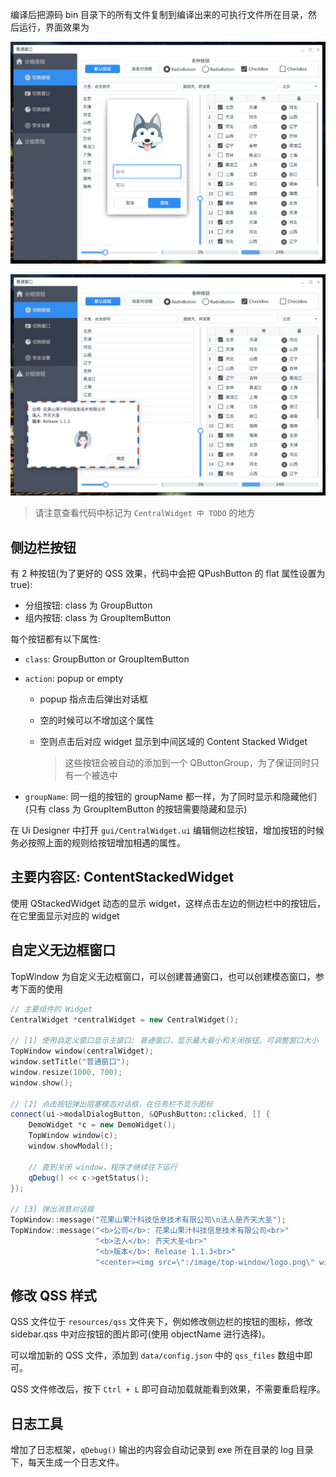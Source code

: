 编译后把源码 bin 目录下的所有文件复制到编译出来的可执行文件所在目录，然后运行，界面效果为

![](image/effect-1.png)

![](image/effect-2.png)

> 请注意查看代码中标记为 `CentralWidget 中 TODO` 的地方

## 侧边栏按钮

有 2 种按钮(为了更好的 QSS 效果，代码中会把 QPushButton 的 flat 属性设置为 true):

* 分组按钮: class 为 GroupButton
* 组内按钮: class 为 GroupItemButton

每个按钮都有以下属性:

* `class`: GroupButton or GroupItemButton

* `action`: popup or empty

  * popup 指点击后弹出对话框

  * 空的时候可以不增加这个属性

  * 空则点击后对应 widget 显示到中间区域的 Content Stacked Widget

    > 这些按钮会被自动的添加到一个 QButtonGroup，为了保证同时只有一个被选中

* `groupName`: 同一组的按钮的 groupName 都一样，为了同时显示和隐藏他们(只有 class 为 GroupItemButton 的按钮需要隐藏和显示)

在 Ui Designer 中打开 `gui/CentralWidget.ui` 编辑侧边栏按钮，增加按钮的时候务必按照上面的规则给按钮增加相遇的属性。

## 主要内容区: ContentStackedWidget

使用 QStackedWidget 动态的显示 widget，这样点击左边的侧边栏中的按钮后，在它里面显示对应的 widget

## 自定义无边框窗口

TopWindow 为自定义无边框窗口，可以创建普通窗口，也可以创建模态窗口，参考下面的使用

```cpp
// 主要组件的 Widget
CentralWidget *centralWidget = new CentralWidget();

// [1] 使用自定义窗口显示主窗口: 普通窗口，显示最大最小和关闭按钮，可调整窗口大小
TopWindow window(centralWidget);
window.setTitle("普通窗口");
window.resize(1000, 700);
window.show();

// [2] 点击按钮弹出阻塞模态对话框，在任务栏不显示图标
connect(ui->modalDialogButton, &QPushButton::clicked, [] {
    DemoWidget *c = new DemoWidget();
    TopWindow window(c);
    window.showModal();

    // 直到关闭 window，程序才继续往下运行
    qDebug() << c->getStatus();
});

// [3] 弹出消息对话框
TopWindow::message("花果山果汁科技信息技术有限公司\n法人是齐天大圣");
TopWindow::message("<b>公司</b>: 花果山果汁科技信息技术有限公司<br>"
                   "<b>法人</b>: 齐天大圣<br>"
                   "<b>版本</b>: Release 1.1.3<br>"
                   "<center><img src=\":/image/top-window/logo.png\" width=64 height=64></center>", 350, 140);
```

## 修改 QSS 样式

QSS 文件位于 `resources/qss` 文件夹下，例如修改侧边栏的按钮的图标，修改 sidebar.qss 中对应按钮的图片即可(使用 objectName 进行选择)。

可以增加新的 QSS 文件，添加到 `data/config.json` 中的 `qss_files` 数组中即可。

QSS 文件修改后，按下 `Ctrl + L` 即可自动加载就能看到效果，不需要重启程序。

## 日志工具

增加了日志框架，`qDebug()` 输出的内容会自动记录到 exe 所在目录的 log 目录下，每天生成一个日志文件。